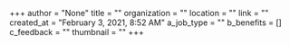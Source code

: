 +++
author = "None"
title = ""
organization = ""
location = ""
link = ""
created_at = "February 3, 2021, 8:52 AM"
a_job_type = ""
b_benefits = []
c_feedback = ""
thumbnail = ""
+++

